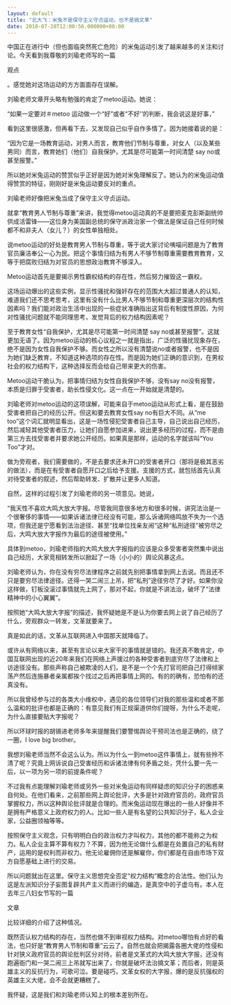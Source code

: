 ```yaml
---
layout: default
title: "北大飞：米兔不是保守主义守贞运动，也不是搞文革"
date: 2018-07-28T12:00:56.000000+08:00
---
```


中国正在进行中（但也面临突然死亡危险）的米兔运动引发了越来越多的关注和讨论。今天看到我尊敬的刘瑜老师写的一篇

观点

。感觉她对这场运动的方方面面存在误解。

刘瑜老师文章开头略有勉强的肯定了metoo运动。她说：

“如果一定要对＃metoo 运动做一个“好”或者“不好’‘的判断，我会说这是好事，”

看到这里很感激，但再看下去，又发现自己似乎自作多情了。因为她接着说的是：

“因为它是一场教育运动，对男人而言，教育他们节制与尊重，对女人（以及某些男同）而言，教育她们（他们）自我保护，尤其是尽可能第一时间清楚 say no或甚至报警。”

所以她对米兔运动的赞赏似乎正好是因为她对米兔理解反了。她认为的米兔运动值得赞赏的特征，刚刚好是米兔运动要反对的重点。

刘瑜老师好像把米兔当成了保守主义守贞运动。

就拿“教育男人节制与尊重”来讲，我觉得metoo运动真的不是要把麦克彭斯副统帅供成活雷锋——这位身为美国副总统的保守派政治家一个做法是保证自己任何时候都不和非夫人（女儿？）的女性单独相处。

说metoo运动的好处是教育男人节制与尊重，等于说大家讨论咦喵问题是为了教育官员廉洁奉公一心为民。把这个事情归结为有男人不够节制尊重需要教育教育，又等于把腐败归结为对官员的思想政治教育不够深入。

Metoo运动首先是要揭示男性霸权结构的存在性，然后努力摧毁这一霸权。

这场运动爆出的这些实例，显示性骚扰和强奸存在的范围大大超过普通人的认知，难道我们还不思考思考，这里有没有什么比男人不够节制和尊重更深层次的结构性因素吗？我们能对政治生活中出现的一些症状准确指出这背后有制度性原因，为何对性骚扰问题就不能同理思考，发觉背后的权力结构因素呢？

至于教育女性“自我保护，尤其是尽可能第一时间清楚 say no或甚至报警”。这就更加无语了。因为metoo运动的核心议程之一就是指出，广泛的性骚扰现象存在，绝不是因为女性自我保护不够。而女性之所以没有清楚说no或者报警，也不是因为她们缺乏教育，不知道这种选项的存在性。而是因为她们正确的意识到，在男权社会的权力结构下，这种选择反而会给自己带来更大的伤害。

Metoo运动干脆认为，把事情归结为女性自我保护不够，没有say no没有报警，本质是归罪于受害者，助长性侵文化。这一点在一开始就是清楚的。

刘瑜老师对metoo运动的这项误解，可能来自于metoo运动从形式上看，是在鼓励受害者把自己的经历公开。但这和要去教育女性say no有巨大不同。从“me too”这个词汇就明显看出，这是一场性侵犯受害者自己主导，自己说出自己经历，然后减轻其他受害者压力，让她们自愿参加进来，说出更多经历的过程，而不是由第三方去找受害者并要求她公开经历。如果真是那样，运动的名字就该叫“You Too”才对。

做为旁观者，我们需要做的，不是去要求还未开口的受害者开口（那将是极其恶劣的做法），而是在有受害者自愿开口之后给予支援。支援的方式，就包括首先认真对待受害者的叙述，然后帮助转发、扩散并让更多人知道。

自然，这样的过程引发了刘瑜老师的另一项意见。她说，

“我天性不喜欢大鸣大放大字报。尽管我同意很多地方和很多时候，讲究法治是一个很奢侈的事情——如果诉诸法律已经没有可能，那么诉诸网络鸣放不失为一个选项，但我还是宁愿看到法治途径、甚至“找单位找亲友闹“这种“私刑途径”被穷尽之后，大鸣大放大字报作为最后的途径被使用。”

具体到metoo，刘瑜老师指的大鸣大放大字报指的应该是众多受害者突然集中说出自己经历，大家竞相转发所以掀起了一场（小小的）舆论风暴这点。

刘瑜老师认为，你在没有穷尽法律程序之前就先别把事情拿到网上去说。而且还不只是要穷尽法律途径。还得一哭二闹三上吊，把“私刑”途径穷尽了才好。如果你没这样做，钉板没滚过事情就先上网了，那对不起，你就是不讲法治，破坏了“法律精神中的小心翼翼”。

按照她“大鸣大放大字报”的描述，我怀疑她是不是认为你要去网上说了自己经历了什么，旁观群众一转发，文革就要来了。

真是如此的话，文革从互联网进入中国那天就降临了。

或许从有网络以来，甚至有言论以来大家干的事情就是错的。我还真不敢肯定，中国互联网出现的近20年来我们在网络上声援过的各种受害者到底穷尽了法律和上访途径没有。那些声称自己被欺凌的人们，是不是一个个先打官司把自己打得倾家荡产然后连施暴者亲属都挨个找过之后再把事情上网的。有的的确有，恐怕有的还真没有。

所以我曾经参与过的各类大小维权中，遇见的各位领导们对我的那些温和或者不那么温和的批评也都是正确的：有意见我们有正规渠道供你们提呀，为什么不走呢，为什么直接要贴大字报呢？

所以环球时报的胡锡进老师多年来提醒我们要警惕舆论干预司法也是正确的，绕了一圈，I love big brother。

我想刘瑜老师当然不会这么认为。所以为什么一到metoo这件事情上，就有些拎不清了呢？究竟上网诉说自己受害经历和诉诸法律有何矛盾之处，凭什么要一先一后，以一项为另一项的前提条件呢？

不过我有点能理解刘瑜老师或另外一些对米兔运动有同样疑虑的知识分子的困惑来自何处。在他们看来，之前那些网上舆论批评，大多是针对政府官员的，政府官员掌握权力，所以这种舆论批评就是合理的。而米兔运动现在爆出的一些人好像并不是拥有严格意义上政府权力的人。比如一些人是有名望的公共知识分子，私人企业家，公益圈领袖等等。

按照保守主义观念，只有明明白白的政治权力才叫权力，其他的都不能称之为权力。私人企业主算不算有权力？不算，因为他无论做什么都是在处置自己的私有财产，运用的是权利而非权力。他无论雇佣你还是解雇你，你们都是在自由市场下双方自愿基础上进行的交易。

所以问题就出在这里。保守主义思想完全否定“权力结构”概念的合法性。他们认为这是左派知识分子妄图复辟共产主义而进行的编造，是真空中的子虚乌有。本人在去年三八妇女节写的一篇

文章

比较详细的介绍了这种情况。

既然否认权力结构的存在，当然也做不到审视权力结构。对metoo哪怕有点好的看法，也只好是“教育男人节制和尊重”云云了。自然也就会把揭露各圈大佬的性侵和针对狭义政府官员的舆论批判区分对待，前者是文革式的大鸣大放大字报，还没有跑遍衙门和一哭二闹三上吊就写出来了，你就是破坏法治搞文革；而后者，则是英雄主义的反抗行为，可歌可泣。要是碰巧，文革女权的大字报，爆的是反抗强权的英雄主义大佬，会不会就更糟糕了。

我怀疑，这是我们和刘瑜老师认知上的根本差别所在。

